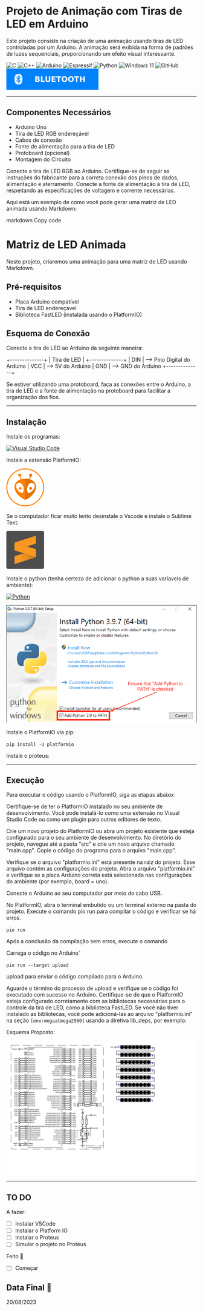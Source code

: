 # Projeto de Animação com Tiras de LED em Arduino

Este projeto consiste na criação de uma animação usando tiras de LED controladas por um Arduino. A animação será exibida na forma de padrões de luzes sequenciais, proporcionando um efeito visual interessante.

![C](https://img.shields.io/badge/c-%2300599C.svg?style=for-the-badge&logo=c&logoColor=white)
![C++](https://img.shields.io/badge/c++-%2300599C.svg?style=for-the-badge&logo=c%2B%2B&logoColor=white)
![Arduino](https://img.shields.io/badge/-Arduino-00979D?style=for-the-badge&logo=Arduino&logoColor=white)
![Espressif](https://img.shields.io/badge/espressif-E7352C.svg?style=for-the-badge&logo=espressif&logoColor=white)
![Python](https://img.shields.io/badge/python-3670A0?style=for-the-badge&logo=python&logoColor=ffdd54)
![Windows 11](https://img.shields.io/badge/Windows%2011-%230079d5.svg?style=for-the-badge&logo=Windows%2011&logoColor=white)
![GitHub](https://img.shields.io/badge/github-%23121011.svg?style=for-the-badge&logo=github&logoColor=white)
![Bluetooth](./imgs/ble_badge.svg)

* * *

## Componentes Necessários

* Arduino Uno
* Tira de LED RGB endereçável
* Cabos de conexão
* Fonte de alimentação para a tira de LED
* Protoboard (opcional)
* Montagem do Circuito

Conecte a tira de LED RGB ao Arduino. Certifique-se de seguir as instruções do fabricante para a correta conexão dos pinos de dados, alimentação e aterramento.
Conecte a fonte de alimentação à tira de LED, respeitando as especificações de voltagem e corrente necessárias.

Aqui está um exemplo de como você pode gerar uma matriz de LED animada usando Markdown:

markdown
Copy code
# Matriz de LED Animada

Neste projeto, criaremos uma animação para uma matriz de LED usando Markdown.

## Pré-requisitos

- Placa Arduino compatível
- Tira de LED endereçável
- Biblioteca FastLED (instalada usando o PlatformIO)

## Esquema de Conexão

Conecte a tira de LED ao Arduino da seguinte maneira:

+--------------+
| Tira de LED  |
+--------------+
| DIN          | --> Pino Digital do Arduino
| VCC | --> 5V do Arduino
| GND | --> GND do Arduino
+--------------+

Se estiver utilizando uma protoboard, faça as conexões entre o Arduino, a tira de LED e a fonte de alimentação na protoboard para facilitar a organização dos fios.

* * *

## Instalação

Instale os programas:

[![Visual Studio Code](https://img.shields.io/badge/Visual%20Studio%20Code-0078d7.svg?style=for-the-badge&logo=visual-studio-code&logoColor=white)](https://code.visualstudio.com/download)

Instale a extensão PlatformIO:

[![Platform Io](./imgs/PlatformIO_logo.svg)](https://platformio.org/install/ide?install=vscode)

Se o computador ficar muito lento desinstale o Vscode e instale o Sublime Text:

[![Sublime Text](./imgs/sublime-text.svg)](https://www.sublimetext.com/download_thanks?target=win-x64)

Instale o python (tenha certeza de adicionar o python a suas variaveis de ambiente):

[![Python](https://img.shields.io/badge/python-3670A0?style=for-the-badge&logo=python&logoColor=ffdd54)](https://www.python.org/ftp/python/3.11.3/python-3.11.3-amd64.exe)

![Img](imgs/python-installer-add-path.png)

Instale o PlatformIO via pip:

`pip install -U platformio`

Instale o proteus:

* * *

## Execução

Para executar o código usando o PlatformIO, siga as etapas abaixo:

Certifique-se de ter o PlatformIO instalado no seu ambiente de desenvolvimento. Você pode instalá-lo como uma extensão no Visual Studio Code ou como um plugin para outros editores de texto.

Crie um novo projeto do PlatformIO ou abra um projeto existente que esteja configurado para o seu ambiente de desenvolvimento.
No diretório do projeto, navegue até a pasta "src" e crie um novo arquivo chamado "main.cpp".
Copie o código do programa para o arquivo "main.cpp".

Verifique se o arquivo "platformio.ini" está presente na raiz do projeto. Esse arquivo contém as configurações do projeto.
Abra o arquivo "platformio.ini" e verifique se a placa Arduino correta está selecionada nas configurações do ambiente (por exemplo, board = uno).

Conecte o Arduino ao seu computador por meio do cabo USB.

No PlatformIO, abra o terminal embutido ou um terminal externo na pasta do projeto.
Execute o comando pio run para compilar o código e verificar se há erros.

`pio run`

Após a conclusão da compilação sem erros, execute o comando

Carrega o código no Arduino`

`pio run --target upload`

upload para enviar o código compilado para o Arduino.

Aguarde o término do processo de upload e verifique se o código foi executado com sucesso no Arduino.
Certifique-se de que o PlatformIO esteja configurado corretamente com as bibliotecas necessárias para o controle da tira de LED, como a biblioteca FastLED. Se você não tiver instalado as bibliotecas, você pode adicioná-las ao arquivo "platformio.ini" na seção `[env:megaatmega2560]` usando a diretiva lib_deps, por exemplo:

Esquema Proposto:

![Esquema Elétrico](imgs/esquema.svg)

* * *

## TO DO

A fazer:

* [ ] Instalar VSCode
* [ ] Instalar o Platform IO
* [ ] Instalar o Proteus
* [ ] Simular o projeto no Proteus

Feito :fist_right:

* [ ] Começar

## Data Final 📆

20/08/2023
